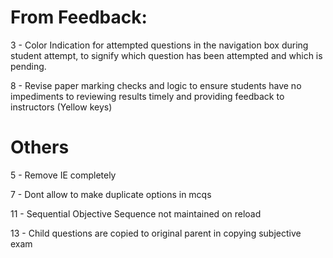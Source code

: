 # From Feedback:

<!-- 1 - Move the "Save and Proceed" key to the bottom of the page. Marking page, when set marks is pressed send to bottom -->

<!-- 2 - Instructor/Exam Owner to have "End Exam" key that triggers auto submission of all student IDs that have started attempting. The same key triggers Exam status to be moved to "closed". -->

3 - Color Indication for attempted questions in the navigation box during student attempt, to signify which question has been attempted and which is pending.

<!-- 4 - For exam result table, highlight row/s which have been marked by the instructor. -->

<!-- 5 - Word upload feature to be reserved for use by Admin ID only. -->

<!-- 6 - Add Date and Time field to basic information table for each student attempt. (Shown on top of evaluation page view for faculty) -->

<!-- 7 - Auto log out all IDs on system shutdown. -->

8 - Revise paper marking checks and logic to ensure students have no impediments to reviewing results timely and providing feedback to instructors (Yellow keys)

<!-- 9 - Fix missing Exam Timer during student paper attempt. -->

<!-- 10 - Separate the Subjective and Objective portions for free flow exam type. -->

<!-- 11 - System should retain remaining time accurately in case of a power outage. -->

<!-- 12 - Delink system time with Exam Start/End Time to avoid wasted student exam attempt. Revise logic to ensure system does not auto submit based on system time. -->

# Others

<!-- 1 - Dont allow student to login when in incognito mode -->

<!-- 2 - Flags are Nan only in sequentials -->

<!-- 3 - Flags are same for both subjective and objective -->

<!-- 4 - Review table fix -->

5 - Remove IE completely

<!-- 6 - Check share result feature -->

7 - Dont allow to make duplicate options in mcqs

<!-- 8 - Confirmation Modal for exam deletion -->

<!-- 9 - Hide navigation panel when submitted -->

<!-- 10 - In submit objective modal if there are no subjectives then change spa to submitted as well -->

11 - Sequential Objective Sequence not maintained on reload

<!-- 12 - Update word file "wrong" option to wrong 1, wrong 2 -->

13 - Child questions are copied to original parent in copying subjective exam

<!-- 14 - Testing of close exam button when student is in subjective **portion** -->